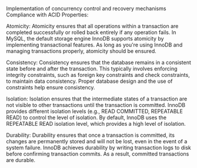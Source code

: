 Implementation of concurrency control and recovery mechanisms
Compliance with ACID Properties:

Atomicity: Atomicity ensures that all operations within a transaction are completed
successfully or rolled back entirely if any operation fails. In MySQL, the default
storage engine InnoDB supports atomicity by implementing transactional features. As
long as you're using InnoDB and managing transactions properly, atomicity should be
ensured.

Consistency: Consistency ensures that the database remains in a consistent state
before and after the transaction. This typically involves enforcing integrity constraints, such as foreign key constraints and check constraints, to maintain data consistency. Proper database design and the use of constraints help ensure consistency.

Isolation: Isolation ensures that the intermediate states of a transaction are not visible
to other transactions until the transaction is committed. InnoDB provides different
isolation levels (e.g., READ COMMITTED, REPEATABLE READ) to control the
level of isolation. By default, InnoDB uses the REPEATABLE READ isolation level, which provides a high level of isolation.

Durability: Durability ensures that once a transaction is committed, its changes are
permanently stored and will not be lost, even in the event of a system failure. InnoDB
achieves durability by writing transaction logs to disk before confirming transaction
commits. As a result, committed transactions are durable.
